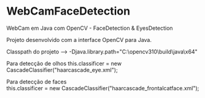 # WebCamFaceDetection
WebCam em Java com OpenCV - FaceDetection &amp; EyesDetection

Projeto desenvolvido com a interface OpenCV para Java.

Classpath do projeto --> -Djava.library.path="C:\opencv310\build\java\x64"

Para detecção de olhos
this.classificer = new CascadeClassifier("haarcascade_eye.xml");

Para detecção de faces        
this.classificer = new CascadeClassifier("haarcascade_frontalcatface.xml");
